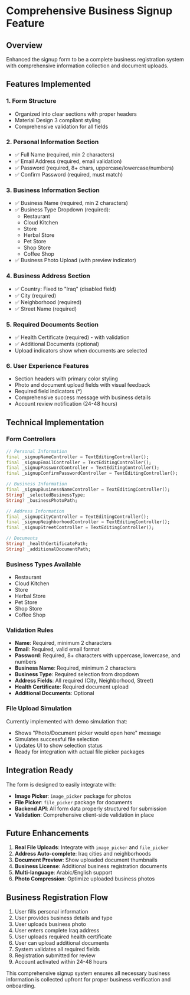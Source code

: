 # Comprehensive Business Signup Feature

## Overview
Enhanced the signup form to be a complete business registration system with comprehensive information collection and document uploads.

## Features Implemented

### 1. **Form Structure**
- Organized into clear sections with proper headers
- Material Design 3 compliant styling
- Comprehensive validation for all fields

### 2. **Personal Information Section**
- ✅ Full Name (required, min 2 characters)
- ✅ Email Address (required, email validation)
- ✅ Password (required, 8+ chars, uppercase/lowercase/numbers)
- ✅ Confirm Password (required, must match)

### 3. **Business Information Section**
- ✅ Business Name (required, min 2 characters)
- ✅ Business Type Dropdown (required):
  - Restaurant
  - Cloud Kitchen
  - Store
  - Herbal Store
  - Pet Store
  - Shop Store
  - Coffee Shop
- ✅ Business Photo Upload (with preview indicator)

### 4. **Business Address Section**
- ✅ Country: Fixed to "Iraq" (disabled field)
- ✅ City (required)
- ✅ Neighborhood (required)
- ✅ Street Name (required)

### 5. **Required Documents Section**
- ✅ Health Certificate (required) - with validation
- ✅ Additional Documents (optional)
- Upload indicators show when documents are selected

### 6. **User Experience Features**
- Section headers with primary color styling
- Photo and document upload fields with visual feedback
- Required field indicators (*) 
- Comprehensive success message with business details
- Account review notification (24-48 hours)

## Technical Implementation

### Form Controllers
```dart
// Personal Information
final _signupNameController = TextEditingController();
final _signupEmailController = TextEditingController();
final _signupPasswordController = TextEditingController();
final _signupConfirmPasswordController = TextEditingController();

// Business Information
final _signupBusinessNameController = TextEditingController();
String? _selectedBusinessType;
String? _businessPhotoPath;

// Address Information
final _signupCityController = TextEditingController();
final _signupNeighborhoodController = TextEditingController();
final _signupStreetController = TextEditingController();

// Documents
String? _healthCertificatePath;
String? _additionalDocumentPath;
```

### Business Types Available
- Restaurant
- Cloud Kitchen  
- Store
- Herbal Store
- Pet Store
- Shop Store
- Coffee Shop

### Validation Rules
- **Name**: Required, minimum 2 characters
- **Email**: Required, valid email format
- **Password**: Required, 8+ characters with uppercase, lowercase, and numbers
- **Business Name**: Required, minimum 2 characters
- **Business Type**: Required selection from dropdown
- **Address Fields**: All required (City, Neighborhood, Street)
- **Health Certificate**: Required document upload
- **Additional Documents**: Optional

### File Upload Simulation
Currently implemented with demo simulation that:
- Shows "Photo/Document picker would open here" message
- Simulates successful file selection
- Updates UI to show selection status
- Ready for integration with actual file picker packages

## Integration Ready
The form is designed to easily integrate with:
- **Image Picker**: `image_picker` package for photos
- **File Picker**: `file_picker` package for documents
- **Backend API**: All form data properly structured for submission
- **Validation**: Comprehensive client-side validation in place

## Future Enhancements
1. **Real File Uploads**: Integrate with `image_picker` and `file_picker`
2. **Address Auto-complete**: Iraq cities and neighborhoods
3. **Document Preview**: Show uploaded document thumbnails
4. **Business License**: Additional business registration documents
5. **Multi-language**: Arabic/English support
6. **Photo Compression**: Optimize uploaded business photos

## Business Registration Flow
1. User fills personal information
2. User provides business details and type
3. User uploads business photo
4. User enters complete Iraq address
5. User uploads required health certificate
6. User can upload additional documents
7. System validates all required fields
8. Registration submitted for review
9. Account activated within 24-48 hours

This comprehensive signup system ensures all necessary business information is collected upfront for proper business verification and onboarding.
